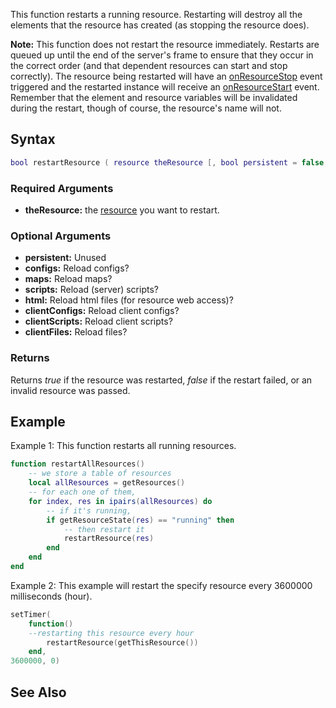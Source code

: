 This function restarts a running resource. Restarting will destroy all the elements that the resource has created (as stopping the resource does).

**Note:** This function does not restart the resource immediately. Restarts are queued up until the end of the server's frame to ensure that they occur in the correct order (and that dependent resources can start and stop correctly). The resource being restarted will have an [onResourceStop](/docs/onresourcestop.md "wikilink") event triggered and the restarted instance will receive an [onResourceStart](/docs/onresourcestart.md "wikilink") event. Remember that the element and resource variables will be invalidated during the restart, though of course, the resource's name will not.

Syntax
------

``` lua
bool restartResource ( resource theResource [, bool persistent = false, bool configs = true, bool maps = true, bool scripts = true, bool html = true, bool clientConfigs = true, bool clientScripts = true, bool clientFiles = true ] )
```

### Required Arguments

-   **theResource:** the [resource](/docs/resource.md "wikilink") you want to restart.

### Optional Arguments

-   **persistent:** Unused
-   **configs:** Reload configs?
-   **maps:** Reload maps?
-   **scripts:** Reload (server) scripts?
-   **html:** Reload html files (for resource web access)?
-   **clientConfigs:** Reload client configs?
-   **clientScripts:** Reload client scripts?
-   **clientFiles:** Reload files?

### Returns

Returns *true* if the resource was restarted, *false* if the restart failed, or an invalid resource was passed.

Example
-------

Example 1: This function restarts all running resources.

``` lua
function restartAllResources()
    -- we store a table of resources
    local allResources = getResources()
    -- for each one of them,
    for index, res in ipairs(allResources) do
        -- if it's running,
        if getResourceState(res) == "running" then
            -- then restart it
            restartResource(res)
        end
    end
end
```

Example 2: This example will restart the specify resource every 3600000 milliseconds (hour).

``` lua
setTimer(
    function()  
    --restarting this resource every hour
        restartResource(getThisResource())
    end,
3600000, 0)
```

See Also
--------
